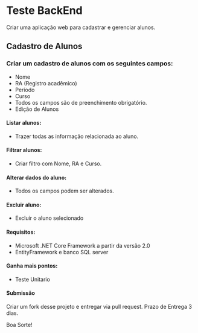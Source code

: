 # Teste BackEnd

Criar uma aplicação web para cadastrar e gerenciar alunos.

## Cadastro de Alunos

### Criar um cadastro de alunos com os seguintes campos:
- Nome
- RA (Registro acadêmico)
- Período
- Curso
- Todos os campos são de preenchimento obrigatório.
- Edição de Alunos

#### Listar alunos: 
- Trazer todas as informação relacionada ao aluno.

#### Filtrar alunos: 
- Criar filtro com Nome, RA e Curso.

#### Alterar dados do aluno: 
- Todos os campos podem ser alterados.

#### Excluir aluno:
- Excluir o aluno selecionado

#### Requisitos:
- Microsoft .NET Core Framework a partir da versão 2.0
- EntityFramework e banco SQL server
#### Ganha mais pontos:
- Teste Unitario 

#### Submissão
Criar um fork desse projeto e entregar via pull request.
Prazo de Entrega
3 dias.


Boa Sorte!
